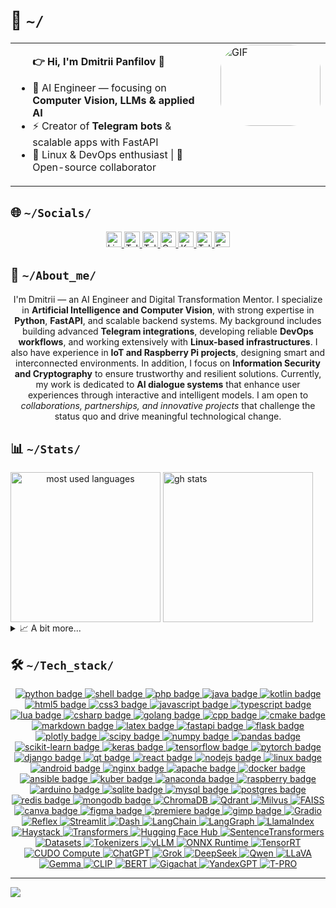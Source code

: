 <!--
---
author:
  name: DmPanf
  email: bunta.bit@mail3.me
layout: profile
created: 2023-08-13
software_used: VIM
comments: Crafted for GitHub profile
tags:
  - Developer
  - DevOps
  - AI
  - Open Source
languages:
  - Russian
  - English
license: MIT
social_links:
  linkedin: https://linkedin.com/in/dmpanf
  codersrank: https://profile.codersrank.io/user/dmpanf
  telegram: https://t.me/dmpanf
  keybase: https://keybase.io/dmpanf
  mail3: bunta.bit@mail3.me
---
-->


<h1>🤝&nbsp;<code>~/</code></h1>  

<table style="width: 100%; border-collapse: collapse;">
    <tr>
        <td valign="top" style="width: 70%; padding-right: 20px;">
              <ul>
                  <b>👉 Hi, I'm Dmitrii Panfilov <a href="https://keybase.io/DmPanf" target="_blank" style="text-decoration: none;">🔳</a></b>
                  <p></p>
                  <li>🤖 AI Engineer — focusing on <b>Computer Vision, LLMs & applied AI</b></li>
                  <li>⚡ Creator of <b>Telegram bots</b> & scalable apps with FastAPI</li>
                  <li>🐧 Linux & DevOps enthusiast | 🚀 Open-source collaborator</li>
              </ul>
        </td>
        <td valign="top" style="width: 30%;">
            <div style="border-radius: 30%; overflow: hidden;">
                <img src="https://raw.githubusercontent.com/DmPanf/AI_Data/main/Data/Photo/facescan6.gif" alt="GIF" style="width: 160px; height: 130px;">
            </div>
        </td>
    </tr>
</table>

<div name="socials">
  <h2>🌐&nbsp;<code>~/Socials/</code></h2>
  <p name="social_links" align="center"> <!-- It is possible to align left, center or right -->
    <!-- LinkedIn -->
    <a href="https://linkedin.com/in/DmPanf" target="_blank" name="linkedin">
      <img alt="LinkedIn: @DmPanf" src="https://img.shields.io/badge/LinkedIn-0A66C2.svg?logo=linkedin&logoColor=white" height="25px" />
    </a>
    <!-- Telegram Channel -->
    <a href="https://t.me/isai_digital" target="_blank" name="telegram_channel">
      <img alt="Telegram Channel: @isai_digital" src="https://img.shields.io/badge/Telegram_Channel-0088cc.svg?logo=telegram&logoColor=white" height="25px" />
    </a>
    <!-- Teletype Blog -->
    <a href="https://teletype.in/@DmPanf" target="_blank" name="teletype">
      <img alt="Teletype Blog: @DmPanf" src="https://img.shields.io/badge/Teletype-000000.svg?logo=ghost&logoColor=white" height="25px" />
    </a>
    <!-- CodersRank -->
    <a href="https://profile.codersrank.io/user/DmPanf" target="_blank" name="codersrank">
      <img alt="CodersRank: @DmPanf" src="https://img.shields.io/badge/CodersRank-67A4AC.svg?logo=codersrank&logoColor=white" height="25px" />
    </a>
    <!-- Keybase -->
    <a href="https://keybase.io/DmPanf" target="_blank" name="keybase">
      <img alt="Keybase: @DmPanf" src="https://img.shields.io/badge/Keybase-33A0FF.svg?logo=keybase&logoColor=white" height="25px" />
    </a>
    <!-- Personal Telegram -->
    <a href="https://t.me/DmPanf" target="_blank" name="telegram">
      <img alt="Telegram: @DmPanf" src="https://img.shields.io/badge/Telegram-229ED9.svg?logo=telegram&logoColor=white" height="25px" />
    </a>
    <!-- Mail -->
    <a href="mailto:bunta.bit@mail3.me" target="_blank" name="mail3">
      <img alt="Email: bunta.bit@mail3.me" src="https://img.shields.io/badge/Mail3-4e51f4.svg?logo=blockchain.com&logoColor=white" height="25px" />
    </a>
  </p>
</div>



<div name="about">
  <h2>🔮&nbsp;<code>~/About_me/</code></h2>
<p name="long_bio" align="center">
I'm Dmitrii — an AI Engineer and Digital Transformation Mentor.  
I specialize in <b>Artificial Intelligence and Computer Vision</b>, with strong expertise in <b>Python</b>, <b>FastAPI</b>, and scalable backend systems.  
My background includes building advanced <b>Telegram integrations</b>, developing reliable <b>DevOps workflows</b>, and working extensively with <b>Linux-based infrastructures</b>.  
I also have experience in <b>IoT and Raspberry Pi projects</b>, designing smart and interconnected environments.  
In addition, I focus on <b>Information Security and Cryptography</b> to ensure trustworthy and resilient solutions.  
Currently, my work is dedicated to <b>AI dialogue systems</b> that enhance user experiences through interactive and intelligent models.  
I am open to <i>collaborations, partnerships, and innovative projects</i> that challenge the status quo and drive meaningful technological change.
</p>

</div>

<div name="stats">
  <h2>📊&nbsp;<code>~/Stats/</code></h2>
  <picture name="most used languages" align="center">
    <source
      srcset="https://github-readme-stats.vercel.app/api/top-langs/?username=DmPanf&langs_count=10&layout=compact&hide=jupyter%20notebook&size_weight=0.6&count_weight=0.3&theme=chartreuse-dark"
      media="(prefers-color-scheme: dark)"
    />
    <source
      srcset="https://github-readme-stats.vercel.app/api/top-langs/?username=DmPanf&langs_count=10&layout=compact&hide=jupyter%20notebook&size_weight=0.6&count_weight=0.3&theme=default"
      media="(prefers-color-scheme: light), (prefers-color-scheme: no-preference)"
    />
    <img alt="most used languages" height=240 align="center" src="https://github-readme-stats.vercel.app/api/toplangs/username=DmPanf&langs_count=10&layout=compact&hide=jupyter%20notebook&size_weight=0.6&count_weight=0.3" />
  </picture>
  <picture name="gh stats">
    <source
      srcset="https://github-readme-stats.vercel.app/api?username=DmPanf&show_icons=true&count_private=true&include_all_commits=true&rank_icon=github&hide=issues&hide_rank=true&theme=chartreuse-dark"
      media="(prefers-color-scheme: dark)"
    />
    <source
      srcset="https://github-readme-stats.vercel.app/api?username=DmPanf&show_icons=true&count_private=true&include_all_commits=true&rank_icon=github&hide=issues&hide_rank=true&theme=default"
      media="(prefers-color-scheme: light), (prefers-color-scheme: no-preference)"
    />
    <img alt="gh stats" height=240 align="center" src="https://github-readme-stats.vercel.app/api?username=DmPanf&show_icons=true&count_private=true&include_all_commits=true&rank_icon=github&hide=issues&hide_rank=true" />
  </picture>
  <details>
    <summary>📈&nbsp;A&nbsp;bit&nbsp;more...</summary>
    <br/>
    <code>WakaTime will be here...</code><br/>
    <code>CodersRank will be here...</code>
  </details>
</div>

<div name="stack">
<h2>🛠️&nbsp;<code>~/Tech_stack/</code></h2>
    <div name="badges" align="center"> <!-- It is possible to align left, center or right -->
      <!-- Languages -->
      <a href="" target="_blank" name="python">
        <img alt="python badge" src="https://img.shields.io/badge/python-3670A0?style=for-the-badge&logo=python&logoColor=ffdd54" />
      </a>
      <a href="" target="_blank" name="shell">
        <img alt="shell badge" src="https://img.shields.io/badge/shell_script-%23121011.svg?style=for-the-badge&logo=gnu-bash&logoColor=white" />
      </a>
      <a href="" target="_blank" name="php">
        <img alt="php badge" src="https://img.shields.io/badge/php-%23777BB4.svg?style=for-the-badge&logo=php&logoColor=white" />
      </a>
      <a href="" target="_blank" name="java">
        <img alt="java badge" src="https://img.shields.io/badge/java-%23ED8B00.svg?style=for-the-badge&logo=java&logoColor=white" />
      </a>
      <a href="" target="_blank" name="kotlin">
        <img alt="kotlin badge" src="https://img.shields.io/badge/kotlin-%230095D5.svg?style=for-the-badge&logo=kotlin&logoColor=white" />
      </a>
      <a href="" target="_blank" name="html5">
        <img alt="html5 badge" src="https://img.shields.io/badge/html5-%23E34F26.svg?style=for-the-badge&logo=html5&logoColor=white" />
      </a>
      <a href="" target="_blank" name="css3">
        <img alt="css3 badge" src="https://img.shields.io/badge/css3-%231572B6.svg?style=for-the-badge&logo=css3&logoColor=white" />
      </a>
      <a href="" target="_blank" name="javascript">
        <img alt="javascript badge" src="https://img.shields.io/badge/javascript-%23323330.svg?style=for-the-badge&logo=javascript&logoColor=%23F7DF1E" />
      </a>
      <a href="" target="_blank" name="typescript">
        <img alt="typescript badge" src="https://img.shields.io/badge/typescript-%23007ACC.svg?style=for-the-badge&logo=typescript&logoColor=white" />
      </a>
      <a href="" target="_blank" name="lua">
        <img alt="lua badge" src="https://img.shields.io/badge/lua-%232C2D72.svg?style=for-the-badge&logo=lua&logoColor=white" />
      </a>
      <a href="" target="_blank" name="csharp">
        <img alt="csharp badge" src="https://img.shields.io/badge/c%23-%23239120.svg?style=for-the-badge&logo=c-sharp&logoColor=white" />
      </a>
      <a href="" target="_blank" name="golang">
        <img alt="golang badge" src="https://img.shields.io/badge/go-%2300ADD8.svg?style=for-the-badge&logo=go&logoColor=white" />
      </a>
      <a href="" target="_blank" name="cpp">
        <img alt="cpp badge" src="https://img.shields.io/badge/c++-%2300599C.svg?style=for-the-badge&logo=c%2B%2B&logoColor=white" />
      </a>
      <a href="" target="_blank" name="cmake">
        <img alt="cmake badge" src="https://img.shields.io/badge/CMake-%23008FBA.svg?style=for-the-badge&logo=cmake&logoColor=white" />
      </a>
      <a href="" target="_blank" name="markdown">
        <img alt="markdown badge" src="https://img.shields.io/badge/markdown-%23000000.svg?style=for-the-badge&logo=markdown&logoColor=white" />
      </a>
      <a href="" target="_blank" name="latex">
        <img alt="latex badge" src="https://img.shields.io/badge/latex-%23008080.svg?style=for-the-badge&logo=latex&logoColor=white" />
      </a>
      <!-- Frameworks -->
      <a href="" target="_blank" name="fastapi">
        <img alt="fastapi badge" src="https://img.shields.io/badge/FastAPI-005571?style=for-the-badge&logo=fastapi" />
      </a>
      <a href="" target="_blank" name="flask">
        <img alt="flask badge" src="https://img.shields.io/badge/flask-%23000.svg?style=for-the-badge&logo=flask&logoColor=white" />
      </a>
      <a href="" target="_blank" name="plotly">
        <img alt="plotly badge" src="https://img.shields.io/badge/Plotly-%233F4F75.svg?style=for-the-badge&logo=plotly&logoColor=white" />
      </a>
      <a href="" target="_blank" name="scipy">
        <img alt="scipy badge" src="https://img.shields.io/badge/SciPy-%230C55A5.svg?style=for-the-badge&logo=scipy&logoColor=%white" />
      </a>
      <a href="" target="_blank" name="numpy">
        <img alt="numpy badge" src="https://img.shields.io/badge/numpy-%23013243.svg?style=for-the-badge&logo=numpy&logoColor=white" />
      </a>
      <a href="" target="_blank" name="pandas">
        <img alt="pandas badge" src="https://img.shields.io/badge/pandas-%23150458.svg?style=for-the-badge&logo=pandas&logoColor=white" />
      </a>
      <a href="" target="_blank" name="scikit-learn">
        <img alt="scikit-learn badge" src="https://img.shields.io/badge/scikit--learn-%23F7931E.svg?style=for-the-badge&logo=scikit-learn&logoColor=white" />
      </a>
      <a href="" target="_blank" name="keras">
        <img alt="keras badge" src="https://img.shields.io/badge/Keras-%23D00000.svg?style=for-the-badge&logo=Keras&logoColor=white" />
      </a>
      <a href="" target="_blank" name="tensorflow">
        <img alt="tensorflow badge" src="https://img.shields.io/badge/TensorFlow-%23FF6F00.svg?style=for-the-badge&logo=TensorFlow&logoColor=white" />
      </a>
      <a href="" target="_blank" name="pytorch">
        <img alt="pytorch badge" src="https://img.shields.io/badge/PyTorch-%23EE4C2C.svg?style=for-the-badge&logo=PyTorch&logoColor=white" />
      </a>
      <a href="" target="_blank" name="django">
        <img alt="django badge" src="https://img.shields.io/badge/DJANGO-REST-ff1709?style=for-the-badge&logo=django&logoColor=white&color=ff1709&labelColor=gray" />
      </a>
      <a href="" target="_blank" name="qt">
        <img alt="qt badge" src="https://img.shields.io/badge/Qt-%23217346.svg?style=for-the-badge&logo=Qt&logoColor=white" />
      </a>
      <a href="" target="_blank" name="react">
        <img alt="react badge" src="https://img.shields.io/badge/react-%2320232a.svg?style=for-the-badge&logo=react&logoColor=%2361DAFB" />
      </a>
      <a href="" target="_blank" name="nodejs">
        <img alt="nodejs badge" src="https://img.shields.io/badge/node.js-6DA55F?style=for-the-badge&logo=node.js&logoColor=white" />
      </a>
      <!-- OS -->
      <a href="" target="_blank" name="linux">
        <img alt="linux badge" src="https://img.shields.io/badge/Linux-FCC624?style=for-the-badge&logo=linux&logoColor=black" />
      </a>
      <a href="" target="_blank" name="android">
        <img alt="android badge" src="https://img.shields.io/badge/android-%2320232a.svg?style=for-the-badge&logo=android&logoColor=%a4c639" />
      </a>
      <!-- Tools -->
      <a href="" target="_blank" name="nginx">
        <img alt="nginx badge" src="https://img.shields.io/badge/nginx-%23009639.svg?style=for-the-badge&logo=nginx&logoColor=white" />
      </a>
      <a href="" target="_blank" name="apache">
        <img alt="apache badge" src="https://img.shields.io/badge/apache-%23D42029.svg?style=for-the-badge&logo=apache&logoColor=white" />
      </a>
      <a href="" target="_blank" name="docker">
        <img alt="docker badge" src="https://img.shields.io/badge/docker-%230db7ed.svg?style=for-the-badge&logo=docker&logoColor=white" />
      </a>
      <a href="" target="_blank" name="ansible">
        <img alt="ansible badge" src="https://img.shields.io/badge/ansible-%231A1918.svg?style=for-the-badge&logo=ansible&logoColor=white" />
      </a>
      <a href="" target="_blank" name="kuber">
        <img alt="kuber badge" src="https://img.shields.io/badge/kubernetes-%23326ce5.svg?style=for-the-badge&logo=kubernetes&logoColor=white" />
      </a>
      <a href="" target="_blank" name="anaconda">
        <img alt="anaconda badge" src="https://img.shields.io/badge/Anaconda-%2344A833.svg?style=for-the-badge&logo=anaconda&logoColor=white" />
      </a>
      <!-- IoT -->
      <a href="" target="_blank" name="raspberry">
        <img alt="raspberry badge" src="https://img.shields.io/badge/-RaspberryPi-C51A4A?style=for-the-badge&logo=Raspberry-Pi" />
      </a>
      <a href="" target="_blank" name="arduino">
        <img alt="arduino badge" src="https://img.shields.io/badge/-Arduino-00979D?style=for-the-badge&logo=Arduino&logoColor=white" />
      </a>
      <!-- Databases -->
      <a href="" target="_blank" name="sqlite">
        <img alt="sqlite badge" src="https://img.shields.io/badge/sqlite-%2307405e.svg?style=for-the-badge&logo=sqlite&logoColor=white" />
      </a>
      <a href="" target="_blank" name="mysql">
        <img alt="mysql badge" src="https://img.shields.io/badge/mysql-%2300f.svg?style=for-the-badge&logo=mysql&logoColor=white" />
      </a>
      <a href="" target="_blank" name="postgres">
        <img alt="postgres badge" src="https://img.shields.io/badge/postgres-%23316192.svg?style=for-the-badge&logo=postgresql&logoColor=white" />
      </a>
      <a href="" target="_blank" name="redis">
        <img alt="redis badge" src="https://img.shields.io/badge/redis-%23DD0031.svg?style=for-the-badge&logo=redis&logoColor=white" />
      </a>
      <a href="" target="_blank" name="mongodb">
        <img alt="mongodb badge" src="https://img.shields.io/badge/MongoDB-%234ea94b.svg?style=for-the-badge&logo=mongodb&logoColor=white" />
      </a>
      <!-- Vector DB -->
      <a href="https://www.trychroma.com/" target="_blank" name="chromadb">
        <img alt="ChromaDB" src="https://img.shields.io/badge/ChromaDB-800080?style=for-the-badge&logo=chromecast&logoColor=white" />
      </a>
      <a href="https://qdrant.tech/" target="_blank" name="qdrant">
        <img alt="Qdrant" src="https://img.shields.io/badge/Qdrant-FF4C00?style=for-the-badge&logo=databricks&logoColor=white" />
      </a>
      <a href="https://milvus.io/" target="_blank" name="milvus">
        <img alt="Milvus" src="https://img.shields.io/badge/Milvus-1C7FFF?style=for-the-badge&logo=apache&logoColor=white" />
      </a>
      <a href="https://github.com/facebookresearch/faiss" target="_blank" name="faiss">
        <img alt="FAISS" src="https://img.shields.io/badge/FAISS-00599C?style=for-the-badge&logo=meta&logoColor=white" />
      </a>
      <!-- Apps -->
      <a href="" target="_blank" name="canva">
        <img alt="canva badge" src="https://img.shields.io/badge/Canva-%2300C4CC.svg?style=for-the-badge&logo=Canva&logoColor=white" />
      </a>
      <a href="" target="_blank" name="figma">
        <img alt="figma badge" src="https://img.shields.io/badge/figma-%23F24E1E.svg?style=for-the-badge&logo=figma&logoColor=white" />
      </a>
      <a href="" target="_blank" name="premiere">
        <img alt="premiere badge" src="https://img.shields.io/badge/Adobe%20Premiere%20Pro-9999FF.svg?style=for-the-badge&logo=Adobe%20Premiere%20Pro&logoColor=white" />
      </a>
      <a href="" target="_blank" name="gimp">
        <img alt="gimp badge" src="https://img.shields.io/badge/Gimp-657D8B?style=for-the-badge&logo=gimp&logoColor=FFFFFF" />
      </a>

<!-- UI / Deployment -->
<a href="https://github.com/gradio-app/gradio" target="_blank" name="gradio">
  <img alt="Gradio" src="https://img.shields.io/badge/Gradio-FF6F00?style=for-the-badge&logo=python&logoColor=white" />
</a>
<a href="https://github.com/reflex-dev/reflex" target="_blank" name="reflex">
  <img alt="Reflex" src="https://img.shields.io/badge/Reflex-3333FF?style=for-the-badge&logo=react&logoColor=white" />
</a>
<a href="https://github.com/streamlit/streamlit" target="_blank" name="streamlit">
  <img alt="Streamlit" src="https://img.shields.io/badge/Streamlit-FF4B4B?style=for-the-badge&logo=streamlit&logoColor=white" />
</a>
<a href="https://github.com/plotly/dash" target="_blank" name="dash">
  <img alt="Dash" src="https://img.shields.io/badge/Dash-003366?style=for-the-badge&logo=plotly&logoColor=white" />
</a>
<!-- LangOps -->
<a href="https://github.com/langchain-ai/langchain" target="_blank" name="langchain">
  <img alt="LangChain" src="https://img.shields.io/badge/LangChain-0FA958?style=for-the-badge&logo=python&logoColor=white" />
</a>
<a href="https://github.com/langchain-ai/langgraph" target="_blank" name="langgraph">
  <img alt="LangGraph" src="https://img.shields.io/badge/LangGraph-0066cc?style=for-the-badge&logo=graph&logoColor=white" />
</a>
<!-- Agents & RAG -->
<a href="https://github.com/run-llama/llama_index" target="_blank" name="llama_index">
  <img alt="LlamaIndex" src="https://img.shields.io/badge/LlamaIndex-FF69B4?style=for-the-badge&logo=llama&logoColor=white" />
</a>
<a href="https://github.com/deepset-ai/haystack" target="_blank" name="haystack">
  <img alt="Haystack" src="https://img.shields.io/badge/Haystack-009688?style=for-the-badge&logo=elastic&logoColor=white" />
</a>
<!-- Hugging Face Ecosystem -->
<a href="https://github.com/huggingface/transformers" target="_blank" name="transformers">
  <img alt="Transformers" src="https://img.shields.io/badge/Transformers-FFAE00?style=for-the-badge&logo=huggingface&logoColor=black" />
</a>
<a href="https://github.com/huggingface/huggingface_hub" target="_blank" name="huggingface_hub">
  <img alt="Hugging Face Hub" src="https://img.shields.io/badge/HuggingFace_Hub-FCC72B?style=for-the-badge&logo=huggingface&logoColor=black" />
</a>
<!-- Embeddings & Search -->
<a href="https://github.com/UKPLab/sentence-transformers" target="_blank" name="sentence_transformers">
  <img alt="SentenceTransformers" src="https://img.shields.io/badge/SentenceTransformers-006699?style=for-the-badge&logo=semanticweb&logoColor=white" />
</a>
<a href="https://github.com/huggingface/datasets" target="_blank" name="datasets">
  <img alt="Datasets" src="https://img.shields.io/badge/Datasets-ffcc33?style=for-the-badge&logo=huggingface&logoColor=black" />
</a>
<a href="https://github.com/huggingface/tokenizers" target="_blank" name="tokenizers">
  <img alt="Tokenizers" src="https://img.shields.io/badge/Tokenizers-ff9900?style=for-the-badge&logo=huggingface&logoColor=black" />
</a>
<!-- Inference & Optimization -->
<a href="https://github.com/vllm-project/vllm" target="_blank" name="vllm">
  <img alt="vLLM" src="https://img.shields.io/badge/vLLM-20232A?style=for-the-badge&logo=nvidia&logoColor=76B900" />
</a>
<a href="https://onnxruntime.ai/" target="_blank" name="onnx">
  <img alt="ONNX Runtime" src="https://img.shields.io/badge/ONNX_Runtime-005CED?style=for-the-badge&logo=onnx&logoColor=white" />
</a>
<a href="https://developer.nvidia.com/tensorrt" target="_blank" name="tensorrt">
  <img alt="TensorRT" src="https://img.shields.io/badge/TensorRT-76B900?style=for-the-badge&logo=nvidia&logoColor=black" />
</a>
<a href="https://www.cudocompute.com/" target="_blank" name="cudo">
  <img alt="CUDO Compute" src="https://img.shields.io/badge/CUDO-00BFFF?style=for-the-badge&logo=nvidia&logoColor=white" />
</a>
<!-- AI Models -->
<!-- Глобальные -->
<a href="https://openai.com/chatgpt" target="_blank" name="chatgpt">
  <img alt="ChatGPT" src="https://img.shields.io/badge/ChatGPT-00A67E?style=for-the-badge&logo=openai&logoColor=white" />
</a>
<a href="https://grok.x.ai/" target="_blank" name="grok">
  <img alt="Grok" src="https://img.shields.io/badge/Grok-FF4500?style=for-the-badge&logo=x&logoColor=white" />
</a>
<a href="https://deepseek.com/" target="_blank" name="deepseek">
  <img alt="DeepSeek" src="https://img.shields.io/badge/DeepSeek-3333CC?style=for-the-badge&logo=deepnote&logoColor=white" />
</a>
<a href="https://huggingface.co/Qwen" target="_blank" name="qwen">
  <img alt="Qwen" src="https://img.shields.io/badge/Qwen-ffcc00?style=for-the-badge&logo=alibabacloud&logoColor=black" />
</a>
<a href="https://github.com/haotian-liu/LLaVA" target="_blank" name="llava">
  <img alt="LLaVA" src="https://img.shields.io/badge/LLaVA-4b0082?style=for-the-badge&logo=openai&logoColor=white" />
</a>
<a href="https://ai.google.dev/gemma" target="_blank" name="gemma">
  <img alt="Gemma" src="https://img.shields.io/badge/Gemma-4285F4?style=for-the-badge&logo=google&logoColor=white" />
</a>
<a href="https://github.com/openai/CLIP" target="_blank" name="clip">
  <img alt="CLIP" src="https://img.shields.io/badge/CLIP-000000?style=for-the-badge&logo=openai&logoColor=white" />
</a>
<a href="https://github.com/google-research/bert" target="_blank" name="bert">
  <img alt="BERT" src="https://img.shields.io/badge/BERT-121212?style=for-the-badge&logo=google&logoColor=white" />
</a>
<!-- Российские -->
<a href="https://sber.ai/ru/gigachat" target="_blank" name="gigachat">
  <img alt="Gigachat" src="https://img.shields.io/badge/Gigachat-21A038?style=for-the-badge&logo=sberbank&logoColor=white" />
</a>
<a href="https://yandex.cloud/ru/services/yandexgpt" target="_blank" name="yandexgpt">
  <img alt="YandexGPT" src="https://img.shields.io/badge/YandexGPT-FFCC00?style=for-the-badge&logo=yandex&logoColor=black" />
</a>
<a href="https://tpro.ai/" target="_blank" name="tpro">
  <img alt="T-PRO" src="https://img.shields.io/badge/T--PRO-0000AA?style=for-the-badge&logo=ai&logoColor=white" />
</a>
    </div>
</div>

---
[![](https://visitcount.itsvg.in/api?id=DmPanf&icon=0&color=9)](https://visitcount.itsvg.in)
